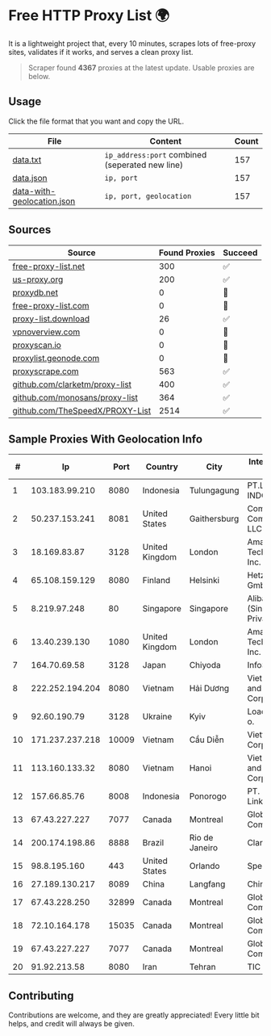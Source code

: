 
# Free HTTP Proxy List 🌍

It is a lightweight project that, every 10 minutes, scrapes lots of free-proxy sites, validates if it works, and serves a clean proxy list.


> Scraper found **4367** proxies at the latest update. Usable proxies are below.

## Usage

Click the file format that you want and copy the URL.


|File|Content|Count|
|----|-------|-----|
|[data.txt](https://raw.githubusercontent.com/themiralay/Proxy-List-World/master/data.txt)|`ip_address:port` combined (seperated new line)|157|
|[data.json](https://raw.githubusercontent.com/themiralay/Proxy-List-World/master/data.json)|`ip, port`|157|
|[data-with-geolocation.json](https://raw.githubusercontent.com/themiralay/Proxy-List-World/master/data-with-geolocation.json)|`ip, port, geolocation`|157|

## Sources

|Source|Found Proxies|Succeed|
|------|-------------|-------|
|[free-proxy-list.net](https://free-proxy-list.net)|300|✅|
|[us-proxy.org](https://www.us-proxy.org)|200|✅|
|[proxydb.net](http://proxydb.net)|0|🚫|
|[free-proxy-list.com](https://free-proxy-list.com/?page=&port=&type%5B%5D=http&type%5B%5D=https&up_time=0&search=Search)|0|🚫|
|[proxy-list.download](https://www.proxy-list.download/HTTP)|26|✅|
|[vpnoverview.com](https://vpnoverview.com/privacy/anonymous-browsing/free-proxy-servers)|0|🚫|
|[proxyscan.io](https://www.proxyscan.io)|0|🚫|
|[proxylist.geonode.com](https://proxylist.geonode.com/api/proxy-list?limit=300&page=1&sort_by=lastChecked&sort_type=desc&protocols=http,https)|0|🚫|
|[proxyscrape.com](https://api.proxyscrape.com/v2/?request=displayproxies&protocol=http&timeout=10000&country=all&ssl=all&anonymity=all)|563|✅|
|[github.com/clarketm/proxy-list](https://raw.githubusercontent.com/clarketm/proxy-list/master/proxy-list-raw.txt)|400|✅|
|[github.com/monosans/proxy-list](https://raw.githubusercontent.com/monosans/proxy-list/main/proxies/http.txt)|364|✅|
|[github.com/TheSpeedX/PROXY-List](https://raw.githubusercontent.com/TheSpeedX/PROXY-List/master/http.txt)|2514|✅|


## Sample Proxies With Geolocation Info

|#|Ip|Port|Country|City|Internet Service Provider|
|-|--|----|-------|----|-------------------------|
|1|103.183.99.210|8080|Indonesia|Tulungagung|PT.LEXXA DATA INDONUSA|
|2|50.237.153.241|8081|United States|Gaithersburg|Comcast Cable Communications, LLC|
|3|18.169.83.87|3128|United Kingdom|London|Amazon Technologies Inc.|
|4|65.108.159.129|8080|Finland|Helsinki|Hetzner Online GmbH|
|5|8.219.97.248|80|Singapore|Singapore|Alibaba Cloud (Singapore) Private Limited|
|6|13.40.239.130|1080|United Kingdom|London|Amazon Technologies Inc.|
|7|164.70.69.58|3128|Japan|Chiyoda|InfoSphere|
|8|222.252.194.204|8080|Vietnam|Hải Dương|VietNam Post and Telecom Corporation|
|9|92.60.190.79|3128|Ukraine|Kyiv|Load.me sp. z o. o.|
|10|171.237.237.218|10009|Vietnam|Cầu Diễn|Viettel Corporation|
|11|113.160.133.32|8080|Vietnam|Hanoi|VietNam Post and Telecom Corporation|
|12|157.66.85.76|8008|Indonesia|Ponorogo|PT. Menaksopal Link Nusantara|
|13|67.43.227.227|7077|Canada|Montreal|GloboTech Communications|
|14|200.174.198.86|8888|Brazil|Rio de Janeiro|Claro S.A|
|15|98.8.195.160|443|United States|Orlando|Spectrum|
|16|27.189.130.217|8089|China|Langfang|Chinanet|
|17|67.43.228.250|32899|Canada|Montreal|GloboTech Communications|
|18|72.10.164.178|15035|Canada|Montreal|GloboTech Communications|
|19|67.43.227.227|7077|Canada|Montreal|GloboTech Communications|
|20|91.92.213.58|8080|Iran|Tehran|TIC|



## Contributing

Contributions are welcome, and they are greatly appreciated! Every
little bit helps, and credit will always be given.

